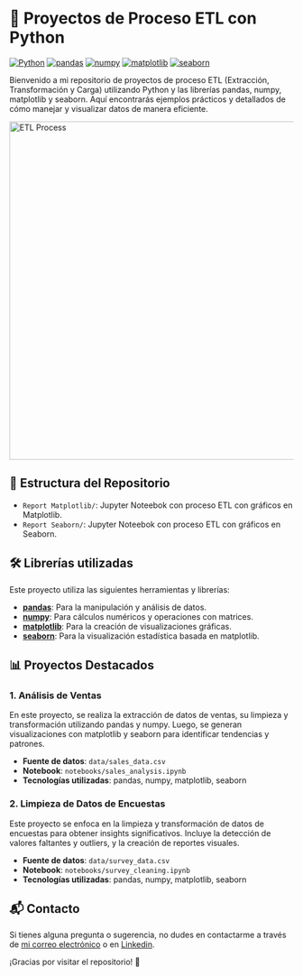 # 🧪 Proyectos de Proceso ETL con Python

[![Python](https://img.shields.io/badge/Python-3.8+-blue.svg)](https://www.python.org/)
[![pandas](https://img.shields.io/badge/pandas-1.2.0+-yellow.svg)](https://pandas.pydata.org/)
[![numpy](https://img.shields.io/badge/numpy-1.19.5+-orange.svg)](https://numpy.org/)
[![matplotlib](https://img.shields.io/badge/matplotlib-3.3.3+-green.svg)](https://matplotlib.org/)
[![seaborn](https://img.shields.io/badge/seaborn-0.11.1+-blueviolet.svg)](https://seaborn.pydata.org/)

Bienvenido a mi repositorio de proyectos de proceso ETL (Extracción, Transformación y Carga) utilizando Python y las librerías pandas, numpy, matplotlib y seaborn. Aquí encontrarás ejemplos prácticos y detallados de cómo manejar y visualizar datos de manera eficiente.

<img src="https://miimagen.ejemplo.com/etl_process.png" alt="ETL Process" width="600"/>

## 📂 Estructura del Repositorio

- `Report Matplotlib/`: Jupyter Noteebok con proceso ETL con gráficos en Matplotlib.
- `Report Seaborn/`: Jupyter Noteebok con proceso ETL con gráficos en Seaborn.

## 🛠️ Librerías utilizadas

Este proyecto utiliza las siguientes herramientas y librerías:

- [**pandas**](https://pandas.pydata.org/): Para la manipulación y análisis de datos.
- [**numpy**](https://numpy.org/): Para cálculos numéricos y operaciones con matrices.
- [**matplotlib**](https://matplotlib.org/): Para la creación de visualizaciones gráficas.
- [**seaborn**](https://seaborn.pydata.org/): Para la visualización estadística basada en matplotlib.


## 📊 Proyectos Destacados

### 1. Análisis de Ventas
En este proyecto, se realiza la extracción de datos de ventas, su limpieza y transformación utilizando pandas y numpy. Luego, se generan visualizaciones con matplotlib y seaborn para identificar tendencias y patrones.

- **Fuente de datos**: `data/sales_data.csv`
- **Notebook**: `notebooks/sales_analysis.ipynb`
- **Tecnologías utilizadas**: pandas, numpy, matplotlib, seaborn

### 2. Limpieza de Datos de Encuestas
Este proyecto se enfoca en la limpieza y transformación de datos de encuestas para obtener insights significativos. Incluye la detección de valores faltantes y outliers, y la creación de reportes visuales.

- **Fuente de datos**: `data/survey_data.csv`
- **Notebook**: `notebooks/survey_cleaning.ipynb`
- **Tecnologías utilizadas**: pandas, numpy, matplotlib, seaborn

## 📬 Contacto

Si tienes alguna pregunta o sugerencia, no dudes en contactarme a través de [mi correo electrónico](mailto:adriansg1991@gmail.com) o en [Linkedin](https://linkedin.com/in/adriansanchez-garcia/).

¡Gracias por visitar el repositorio! 🚀
